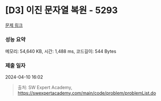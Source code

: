 # [D3] 이진 문자열 복원 - 5293 

[문제 링크](https://swexpertacademy.com/main/code/problem/problemDetail.do?contestProbId=AWUiwoe6o00DFAVT) 

### 성능 요약

메모리: 54,640 KB, 시간: 1,488 ms, 코드길이: 544 Bytes

### 제출 일자

2024-04-10 16:02



> 출처: SW Expert Academy, https://swexpertacademy.com/main/code/problem/problemList.do